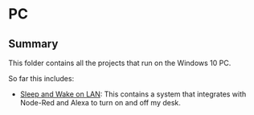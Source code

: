 # PC

## Summary

This folder contains all the projects that run on the Windows 10 PC.

So far this includes:

- [Sleep and Wake on LAN](./Sleep-and-Wake-On-LAN-Node-Red-System/README.md): This contains a system that integrates with Node-Red and Alexa to turn on and off my desk.
